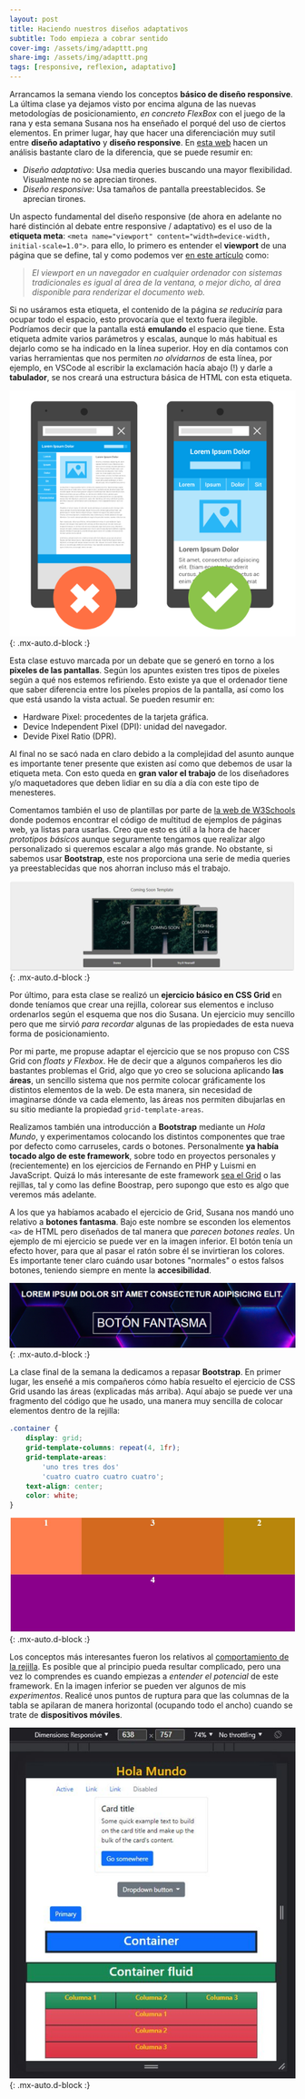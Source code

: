 ```yaml
---
layout: post
title: Haciendo nuestros diseños adaptativos
subtitle: Todo empieza a cobrar sentido
cover-img: /assets/img/adapttt.png
share-img: /assets/img/adapttt.png
tags: [responsive, reflexion, adaptativo]
---
```


Arrancamos la semana viendo los conceptos **básico de diseño responsive**. La última clase ya dejamos visto por encima alguna de las nuevas metodologías de posicionamiento, *en concreto FlexBox* con el juego de la rana y esta semana Susana nos ha enseñado el porqué del uso de ciertos elementos. En primer lugar, hay que hacer una diferenciación muy sutil entre **diseño adaptativo** y **diseño responsive**. En [esta web](https://www.navarraweb.com/web-responsiva-vs-adaptable-cual-es-la-diferencia/) hacen un análisis bastante claro de la diferencia, que se puede resumir en:

- *Diseño adaptativo*: Usa media queries buscando una mayor flexibilidad. Visualmente no se aprecian tirones.
- *Diseño responsive*: Usa tamaños de pantalla preestablecidos. Se aprecian tirones.

Un aspecto fundamental del diseño responsive (de ahora en adelante no haré distinción al debate entre responsive / adaptativo) es el uso de la **etiqueta meta**: `<meta name="viewport" content="width=device-width, initial-scale=1.0">`. para ello, lo primero es entender el **viewport** de una página que se define, tal y como podemos ver [en este artículo](https://desarrolloweb.com/articulos/etiqueta-meta-viewport.html) como:

> *El viewport en un navegador en cualquier ordenador con sistemas tradicionales es igual al área de la ventana, o mejor dicho, al área disponible para renderizar el documento web.*

Si no usáramos esta etiqueta, el contenido de la página *se reduciría* para ocupar todo el espacio, esto provocaría que el texto fuera ilegible. Podríamos decir que la pantalla está **emulando** el espacio que tiene. Esta etiqueta admite varios parámetros y escalas, aunque lo más habitual es dejarlo como se ha indicado en la línea superior. Hoy en día contamos con varias herramientas que nos permiten *no olvidarnos* de esta línea, por ejemplo, en VSCode al escribir la exclamación hacía abajo (!) y darle a **tabulador**, se nos creará una estructura básica de HTML con esta etiqueta.

![Diseño responsive](/assets/img/viewport.png){: .mx-auto.d-block :}

Esta clase estuvo marcada por un debate que se generó en torno a los **pixeles de las pantallas**. Según los apuntes existen tres tipos de pixeles según a qué nos estemos refiriendo. Esto existe ya que el ordenador tiene que saber diferencia entre los píxeles propios de la pantalla, así como los que está usando la vista actual. Se pueden resumir en:

- Hardware Pixel: procedentes de la tarjeta gráfica.
- Device Independent Pixel (DPI): unidad del navegador.
- Devide Pixel Ratio (DPR).

Al final no se sacó nada en claro debido a la complejidad del asunto aunque es importante tener presente que existen así como que debemos de usar la etiqueta meta. Con esto queda en **gran valor el trabajo** de los diseñadores y/o maquetadores que deben lidiar en su día a día con este tipo de menesteres.

Comentamos también el uso de plantillas por parte de [la web de W3Schools](https://www.w3schools.com/w3css/w3css_templates.asp) donde podemos encontrar el código de multitud de ejemplos de páginas web, ya listas para usarlas. Creo que esto es útil a la hora de hacer *prototipos básicos* aunque seguramente tengamos que realizar algo personalizado si queremos escalar a algo más grande. No obstante, si sabemos usar **Bootstrap**, este nos proporciona una serie de media queries ya preestablecidas que nos ahorran incluso más el trabajo.

![Ejemplo plantillas](/assets/img/templ.JPG){: .mx-auto.d-block :}

Por último, para esta clase se realizó un **ejercicio básico en CSS Grid** en donde teníamos que crear una rejilla, colorear sus elementos e incluso ordenarlos según el esquema que nos dio Susana. Un ejercicio muy sencillo pero que me sirvió *para recordar* algunas de las propiedades de esta nueva forma de posicionamiento.

Por mi parte, me propuse adaptar el ejercicio que se nos propuso con CSS Grid con *floats y Flexbox*. He de decir que a algunos compañeros les dio bastantes problemas el Grid, algo que yo creo se soluciona aplicando **las áreas**, un sencillo sistema que nos permite colocar gráficamente los distintos elementos de la web. De esta manera, sin necesidad de imaginarse dónde va cada elemento, las áreas nos permiten dibujarlas en su sitio mediante la propiedad `grid-template-areas`.

Realizamos también una introducción a **Bootstrap** mediante un *Hola Mundo*, y experimentamos colocando los distintos componentes que trae por defecto como carruseles, cards o botones. Personalmente **ya había tocado algo de este framework**, sobre todo en proyectos personales y (recientemente) en los ejercicios de Fernando en PHP y Luismi en JavaScript. Quizá lo más interesante de este framework [sea el Grid](https://getbootstrap.com/docs/4.0/layout/grid/) o las rejillas, tal y como las define Boostrap, pero supongo que esto es algo que veremos más adelante.

A los que ya habíamos acabado el ejercicio de Grid, Susana nos mandó uno relativo a **botones fantasma**. Bajo este nombre se esconden los elementos `<a>` de HTML pero diseñados de tal manera que *parecen botones reales*. Un ejemplo de mi ejercicio se puede ver en la imagen inferior. El botón tenía un efecto hover, para que al pasar el ratón sobre él se invirtieran los colores. Es importante tener claro cuándo usar botones "normales" o estos falsos botones, teniendo siempre en mente la **accesibilidad**.

![Botones fantasma](/assets/img/fantasma.PNG){: .mx-auto.d-block :}

La clase final de la semana la dedicamos a repasar **Bootstrap**. En primer lugar, les enseñé a mis compañeros cómo había resuelto el ejercicio de CSS Grid usando las áreas (explicadas más arriba). Aquí abajo se puede ver una fragmento del código que he usado, una manera muy sencilla de colocar elementos dentro de la rejilla:

```css
.container {
	display: grid;
	grid-template-columns: repeat(4, 1fr);
	grid-template-areas:
		'uno tres tres dos'
		'cuatro cuatro cuatro cuatro';
	text-align: center;
	color: white;
}
```

![Ejercicio Grid](/assets/img/rejilla.JPG){: .mx-auto.d-block :}

Los conceptos más interesantes fueron los relativos al [comportamiento de la rejilla](https://getbootstrap.com/docs/5.1/layout/grid/). Es posible que al principio pueda resultar complicado, pero una vez lo comprendes es cuando empiezas a *entender el potencial* de este framework. En la imagen inferior se pueden ver algunos de mis *experimentos*. Realicé unos puntos de ruptura para que las columnas de la tabla se apilaran de manera horizontal (ocupando todo el ancho) cuando se trate de **dispositivos móviles**.

![Ejercicio Grid](/assets/img/botsm.JPG){: .mx-auto.d-block :}
